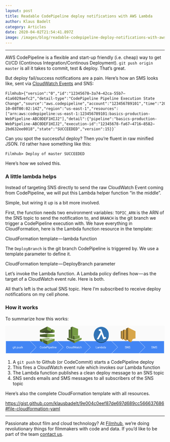 ```yaml
---
layout: post
title: Readable CodePipeline deploy notifications with AWS Lambda
author: Klaus Badelt
category: Articles
date: 2020-04-02T21:54:41.897Z
image: /images/blog/readable-codepipeline-deploy-notifications-with-aws-lambda-d3c8fd215cc7.png
---
```

- - -

AWS CodePipeline is a flexible and start-up friendly (i.e. cheap) way to get CI/CD (Continous Integration/Continous Deployment). `git push origin master` is all it takes to commit, test & deploy. That’s great.

But deploy fail/success notifications are a pain. Here’s how an SMS looks like, sent via [CloudWatch Events](https://docs.aws.amazon.com/codepipeline/latest/userguide/detect-state-changes-cloudwatch-events.html) and SNS:

```
Filmhub>{"version":"0","id":"12345678–3a74–42ca-55b7–41a6029aefc2","detail-type":"CodePipeline Pipeline Execution State Change","source":"aws.codepipeline","account":"123456789101","time":"2018–10–08T00:02:14Z","region":"us-east-1","resources":["arn:aws:codepipeline:us-east-1:123456789101:basics-production-WebPipeline-ABC0DEF1HIJ2"],"detail":{"pipeline":"basics-production-WebPipeline-ABC0DEF1HIJ2","execution-id":"12345678-fa67–4716–8582–2bd632ee0018","state":"SUCCEEDED","version":15}}`
```

Can you spot the successful deploy? Then you’re fluent in raw minified JSON. I’d rather have something like this:

```
Filmhub> Deploy of master SUCCEEDED
```

Here’s how we solved this.

### A little lambda helps

Instead of targeting SNS directly to send the raw CloudWatch Event coming from CodePipeline, we will put this Lambda helper function “in the middle”.

<script src="https://gist.github.com/klausbadelt/4d55993bb1a40e686123a43ab0566920.js"></script>


Simple, but wiring it up is a bit more involved.

First, the function needs two environment variables: `TOPIC_ARN` is the ARN of the SNS topic to send the notification to, and `BRANCH` is the git branch we trigger a CodePipeline execution with. We have everything in CloudFormation, here is the Lambda function resource in the template:

<script src="https://gist.github.com/klausbadelt/75e2178407dca1483bc9a917b1ba98fd.js"></script>

CloudFormation template — lambda function

The `DeployBranch` is the git branch CodePipeline is triggered by. We use a template parameter to define it.

<script src="https://gist.github.com/klausbadelt/5bead1acf2d203ec6856409ba3e46285.js"></script>

CloudFormation template — DeployBranch parameter

Let’s invoke the Lambda function. A Lambda policy defines how — as the target of a CloudWatch event rule. Here is both.

<script src="https://gist.github.com/klausbadelt/6e2e4c6c2db4ac6cfcad54c21481f5d7.js"></script>

All that’s left is the actual SNS topic. Here I’m subscribed to receive deploy notifications on my cell phone.

<script src="https://gist.github.com/klausbadelt/6697ce7348c3a0ed8db75852e7bb3a9c.js"></script>

### How it works

To summarize how this works:

![](/images/blog/readable-codepipeline-deploy-notifications-with-aws-lambda-d3c8fd215cc7-1.png)

1. A `git push` to Github (or CodeCommit) starts a CodePipeline deploy
2. This fires a CloudWatch event rule which invokes our Lambda function
3. The Lambda function publishes a clean deploy message to an SNS topic
4. SNS sends emails and SMS messages to all subscribers of the SNS topic

Here’s also the complete CloudFormation template with all resources.

https://gist.github.com/klausbadelt/9e004c0eef87de697d689cc566637686#file-cloudformation-yaml

- - -

Passionate about film and cloud technology? At [Filmhub](http://), we’re doing revolutionary things for filmmakers with code and data. If you’d like to be part of the team [contact us](https://filmhub.zendesk.com/hc/en-us/requests/new).